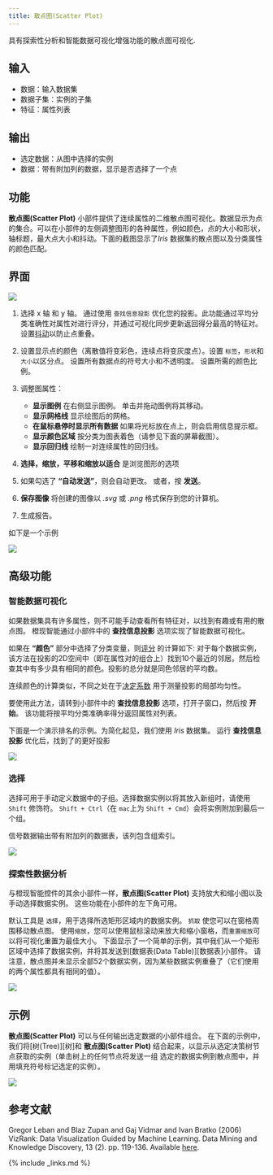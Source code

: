 ```yaml
---
title: 散点图(Scatter Plot)
---
```


具有探索性分析和智能数据可视化增强功能的散点图可视化.





## 输入
- 数据：输入数据集
- 数据子集：实例的子集
- 特征：属性列表

## 输出

- 选定数据：从图中选择的实例
- 数据：带有附加列的数据，显示是否选择了一个点

## 功能
**散点图(Scatter Plot)** 小部件提供了连续属性的二维散点图可视化。数据显示为点的集合。可以在小部件的左侧调整图形的各种属性，例如颜色，点的大小和形状，轴标题，最大点大小和抖动。下面的截图显示了*Iris* 数据集的散点图以及分类属性的颜色匹配。


## 界面
![](/assets/images/visualize/Scatterplot-Iris-stamped.png.webp)

1. 选择 x 轴 和 y 轴。 通过使用 `查找信息投影` 优化您的投影。此功能通过平均分类准确性对属性对进行评分，并通过可视化同步更新返回得分最高的特征对。 设置[抖动](https://en.wikipedia.org/wiki/Jitter)以防止点重叠。 
2. 设置显示点的颜色（离散值将变彩色，连续点将变灰度点）。设置 `标签`，`形状`和`大小`以区分点。 设置所有数据点的符号大小和不透明度。 设置所需的颜色比例。
   
3. 调整图属性：
    - **显示图例** 在右侧显示图例。 单击并拖动图例将其移动。
    - **显示网格线** 显示绘图后的网格。
    - **在鼠标悬停时显示所有数据** 如果将光标放在点上，则会启用信息提示框。
    - **显示颜色区域** 按分类为图表着色（请参见下面的屏幕截图）。
    - **显示回归线** 绘制一对连续属性的回归线。
4. **选择，缩放，平移和缩放以适合** 是浏览图形的选项 
5. 如果勾选了 **“自动发送”**，则会自动更改。 或者，按 **发送**。
6. **保存图像** 将创建的图像以 *.svg* 或 *.png* 格式保存到您的计算机。
7. 生成报告。

如下是一个示例

![](/assets/images/visualize/Scatterplot-ClassDensity.png.webp)

## 高级功能
### 智能数据可视化

如果数据集具有许多属性，则不可能手动查看所有特征对，以找到有趣或有用的散点图。 橙现智能通过小部件中的 **查找信息投影** 选项实现了智能数据可视化。

如果在 **“颜色”** 部分中选择了分类变量，则[评分](http://eprints.fri.uni-lj.si/210/) 的计算如下: 对于每个数据实例，该方法在投影的2D空间中（即在属性对的组合上）找到10个最近的邻居。然后检查其中有多少具有相同的颜色。投影的总分就是同色邻居的平均数。

连续颜色的计算类似，不同之处在于[决定系数](https://en.wikipedia.org/wiki/Coefficient_of_determination) 用于测量投影的局部均匀性。

要使用此方法，请转到小部件中的 **查找信息投影** 选项，打开子窗口，然后按 **开始**。 该功能将按平均分类准确率得分返回属性对列表。

下面是一个演示排名的示例。为简化起见，我们使用 *Iris* 数据集。 运行 **查找信息投影** 优化后，找到了的更好投影

![](/assets/images/visualize/ScatterPlotExample-Ranking.png.webp)

### 选择
选择可用于手动定义数据中的子组。选择数据实例以将其放入新组时，请使用 `Shift` 修饰符。 `Shift + Ctrl`（在 `mac`上为 `Shift + Cmd`）会将实例附加到最后一个组。

信号数据输出带有附加列的数据表，该列包含组索引。


![](/assets/images/visualize/ScatterPlot-selection.png.webp)

### 探索性数据分析

与橙现智能控件的其余小部件一样，**散点图(Scatter Plot)** 支持放大和缩小图以及手动选择数据实例。 这些功能在小部件的左下角可用。

默认工具是 `选择`，用于选择所选矩形区域内的数据实例。 `抓取` 使您可以在窗格周围移动散点图。 使用`缩放`，您可以使用鼠标滚动来放大和缩小窗格，而`重置缩放`可以将可视化重置为最佳大小。 下面显示了一个简单的示例，其中我们从一个矩形区域中选择了数据实例，并将其发送到[数据表(Data Table)][数据表]小部件。 请注意，散点图并未显示全部52个数据实例，因为某些数据实例重叠了（它们使用的两个属性都具有相同的值）。


![](/assets/images/visualize/ScatterPlotExample-Explorative.png.webp)

## 示例

**散点图(Scatter Plot)** 可以与任何输出选定数据的小部件组合。 在下面的示例中，我们将[树(Tree)][树]和 **散点图(Scatter Plot)** 结合起来，以显示从选定决策树节点获取的实例（单击树上的任何节点将发送一组 选定的数据实例到散点图中，并用填充符号标记选定的实例）。

![](/assets/images/visualize/ScatterPlotExample-Classification.png.webp)

## 参考文献

Gregor Leban and Blaz Zupan and Gaj Vidmar and Ivan Bratko (2006) VizRank: Data Visualization Guided by Machine Learning. Data Mining and Knowledge Discovery, 13 (2). pp. 119-136. Available [here](http://eprints.fri.uni-lj.si/210/).

{% include _links.md %}